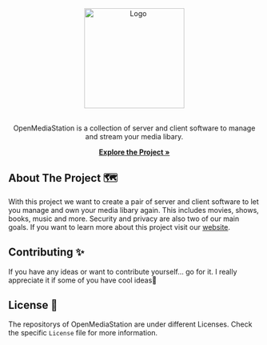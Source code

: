 <div align="center">
  <a href="https://github.com/OpenMediaStation">
    <img src="https://openmediastation.org/assets/logo/logo.svg" alt="Logo" width="200" height="200">
  </a>

<br>
<br>

OpenMediaStation is a collection of server and client software to manage and stream your media libary.

<p align="center">

<a href="https://openmediastation.org"><strong>Explore the Project »</strong></a>
  </p>
</div>

## About The Project 🗺️

With this project we want to create a pair of server and client software to let you manage and own your media libary again. This includes movies, shows, books, music and more. Security and privacy are also two of our main goals. If you want to learn more about this project visit our [website](https://openmediastation.org).

## Contributing ✨

If you have any ideas or want to contribute yourself... go for it. I really appreciate it if some of you have cool
ideas🚀

## License 📝

The repositorys of OpenMediaStation are under different Licenses. Check the specific `License` file for more information.
